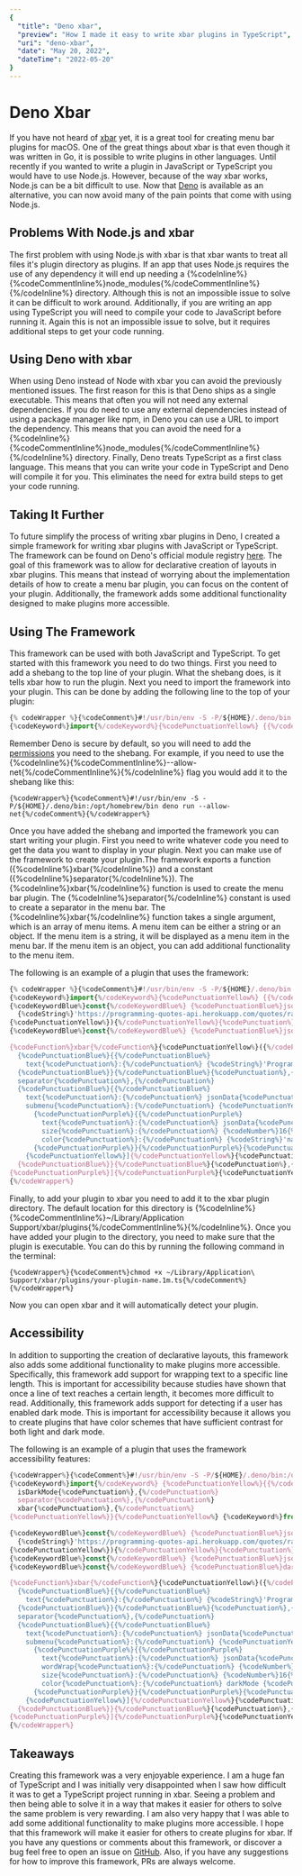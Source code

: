 ```yaml
---
{
  "title": "Deno xbar",
  "preview": "How I made it easy to write xbar plugins in TypeScript",
  "uri": "deno-xbar",
  "date": "May 20, 2022",
  "dateTime": "2022-05-20"
}
---
```


# Deno Xbar

If you have not heard of [xbar](https://xbarapp.com/) yet, it is a great tool for creating menu bar plugins for macOS. One of the great things about xbar is that even though it was written in Go, it is possible to write plugins in other languages. Until recently if you wanted to write a plugin in JavaScript or TypeScript you would have to use Node.js. However, because of the way xbar works, Node.js can be a bit difficult to use. Now that [Deno](https://deno.land/) is available as an alternative, you can now avoid many of the pain points that come with using Node.js.

## Problems With Node.js and xbar 

The first problem with using Node.js with xbar is that xbar wants to treat all files it's plugin directory as plugins. If an app that uses Node.js requires the use of any dependency it will end up needing a {%codeInline%}{%codeCommentInline%}node_modules{%/codeCommentInline%}{%/codeInline%} directory. Although this is not an impossible issue to solve it can be difficult to work around. Additionally, if you are writing an app using TypeScript you will need to compile your code to JavaScript before running it. Again this is not an impossible issue to solve, but it requires additional steps to get your code running.


## Using Deno with xbar

When using Deno instead of Node with xbar you can avoid the previously mentioned issues. The first reason for this is that Deno ships as a single executable. This means that often you will not need any external dependencies. If you do need to use any external dependencies instead of using a package manager like npm, in Deno you can use a URL to import the dependency. This means that you can avoid the need for a {%codeInline%}{%codeCommentInline%}node_modules{%/codeCommentInline%}{%/codeInline%} directory. Finally, Deno treats TypeScript as a first class language. This means that you can write your code in TypeScript and Deno will compile it for you. This eliminates the need for extra build steps to get your code running.


## Taking It Further

To future simplify the process of writing xbar plugins in Deno, I created a simple framework for writing xbar plugins with JavaScript or TypeScript. The framework can be found on Deno's official module registry [here](https://deno.land/x/xbar@v2.1.0). The goal of this framework was to allow for declarative creation of layouts in xbar plugins. This means that instead of worrying about the implementation details of how to create a menu bar plugin, you can focus on the content of your plugin. Additionally, the framework adds some additional functionality designed to make plugins more accessible.

## Using The Framework

This framework can be used with both JavaScript and TypeScript. To get started with this framework you need to do two things. First you need to add a shebang to the top line of your plugin. What the shebang does, is it tells xbar how to run the plugin.   Next you need to import the framework into your plugin. This can be done by adding the following line to the top of your plugin:

```ts
{% codeWrapper %}{%codeComment%}#!/usr/bin/env -S -P/${HOME}/.deno/bin:/opt/homebrew/bin deno run {%/codeComment%}
{%codeKeyword%}import{%/codeKeyword%}{%codePunctuationYellow%} {{%/codePunctuationYellow%} xbar{%codePunctuation%},{%/codePunctuation%} separator {%codePunctuationYellow%}}{%/codePunctuationYellow%} {%codeKeyword%}from{%/codeKeyword%} {%codeString%}"https://deno.land/x/xbar@LATEST_VERSION/mod.ts"{%/codeString%}{%codePunctuation%};{%/codePunctuation%}{% /codeWrapper %}
```

Remember Deno is secure by default, so you will need to add the [permissions](https://deno.land/manual@v1.27.1/getting_started/permissions) you need to the shebang. For example, if you need to use the {%codeInline%}{%codeCommentInline%}--allow-net{%/codeCommentInline%}{%/codeInline%} flag you would add it to the shebang like this:

```
{%codeWrapper%}{%codeComment%}#!/usr/bin/env -S -P/${HOME}/.deno/bin:/opt/homebrew/bin deno run --allow-net{%/codeComment%}{%/codeWrapper%}
```

Once you have added the shebang and imported the framework you can start writing your plugin. First you need to write whatever code you need to get the data you want to display in your plugin. Next you can make use of the framework to create your plugin.The framework exports a function ({%codeInline%}xbar{%/codeInline%}) and a constant ({%codeInline%}separator{%/codeInline%}). The {%codeInline%}xbar{%/codeInline%} function is used to create the menu bar plugin. The {%codeInline%}separator{%/codeInline%} constant is used to create a separator in the menu bar. The {%codeInline%}xbar{%/codeInline%} function takes a single argument, which is an array of menu items. A menu item can be either a string or an object. If the menu item is a string, it will be displayed as a menu item in the menu bar. If the menu item is an object, you can add additional functionality to the menu item. 

The following is an example of a plugin that uses the framework:

```ts
{% codeWrapper %}{%codeComment%}#!/usr/bin/env -S -P/${HOME}/.deno/bin:/opt/homebrew/bin deno run --allow-net{%/codeComment%}
{%codeKeyword%}import{%/codeKeyword%}{%codePunctuationYellow%} {{%/codePunctuationYellow%} xbar{%codePunctuation%},{%/codePunctuation%} separator {%codePunctuationYellow%}}{%/codePunctuationYellow%} {%codeKeyword%}from{%/codeKeyword%} {%codeString%}"https://deno.land/x/xbar@LATEST_VERSION/mod.ts"{%/codeString%}{%codePunctuation%};{%/codePunctuation%}
{%codeKeywordBlue%}const{%/codeKeywordBlue%} {%codePunctuationBlue%}jsonResponse{%/codePunctuationBlue%} {%codePunctuation%}={%/codePunctuation%} {%codeKeyword%}await{%/codeKeyword%} {%codeFunction%}fetch{%/codeFunction%}{%codePunctuationYellow%}({%/codePunctuationYellow%}
  {%codeString%}'https://programming-quotes-api.herokuapp.com/quotes/random'{%/codeString%}{%codePunctuation%},{%/codePunctuation%}
{%codePunctuationYellow%}){%/codePunctuationYellow%}{%codePunctuation%};{%/codePunctuation%}
{%codeKeywordBlue%}const{%/codeKeywordBlue%} {%codePunctuationBlue%}jsonData{%/codePunctuationBlue%} {%codePunctuation%}={%/codePunctuation%} {%codeKeyword%}await{%/codeKeyword%} jsonResponse.{%codeFunction%}json{%/codeFunction%}{%codePunctuationYellow%}(){%/codePunctuationYellow%}{%codePunctuation%};{%/codePunctuation%}

{%codeFunction%}xbar{%/codeFunction%}{%codePunctuationYellow%}({%/codePunctuationYellow%}{%codePunctuationPurple%}[{%/codePunctuationPurple%}
  {%codePunctuationBlue%}{{%/codePunctuationBlue%}
    text{%codePunctuation%}:{%/codePunctuation%} {%codeString%}'Programming Quotes'{%/codeString%}{%codePunctuation%},{%/codePunctuation%}
  {%codePunctuationBlue%}}{%/codePunctuationBlue%}{%codePunctuation%},{%/codePunctuation%}
  separator{%codePunctuation%},{%/codePunctuation%}
  {%codePunctuationBlue%}{{%/codePunctuationBlue%}
    text{%codePunctuation%}:{%/codePunctuation%} jsonData{%codePunctuation%}.{%/codePunctuation%}author{%codePunctuation%};{%/codePunctuation%}
    submenu{%codePunctuation%}:{%/codePunctuation%} {%codePunctuationYellow%}[{%/codePunctuationYellow%}
      {%codePunctuationPurple%}{{%/codePunctuationPurple%}
        text{%codePunctuation%}:{%/codePunctuation%} jsonData{%codePunctuation%}.{%/codePunctuation%}en{%codePunctuation%},{%/codePunctuation%}
        size{%codePunctuation%}:{%/codePunctuation%} {%codeNumber%}16{%/codeNumber%}{%codePunctuation%},{%/codePunctuation%}
        color{%codePunctuation%}:{%/codePunctuation%} {%codeString%}'navy'{%/codeString%}{%codePunctuation%},{%/codePunctuation%}
      {%codePunctuationPurple%}}{%/codePunctuationPurple%}{%codePunctuation%},{%/codePunctuation%}
    {%codePunctuationYellow%}]{%/codePunctuationYellow%}{%codePunctuation%},{%/codePunctuation%}
  {%codePunctuationBlue%}}{%/codePunctuationBlue%}{%codePunctuation%},{%/codePunctuation%}
{%codePunctuationPurple%}]{%/codePunctuationPurple%}{%codePunctuationYellow%}){%/codePunctuationYellow%}{%codePunctuation%};{%/codePunctuation%}
{%/codeWrapper%}
```

Finally, to add your plugin to xbar you need to add it to the xbar plugin directory. The default location for this directory is {%codeInline%}{%codeCommentInline%}~/Library/Application Support/xbar/plugins{%/codeCommentInline%}{%/codeInline%}. Once you have added your plugin to the directory, you need to make sure that the plugin is executable. You can do this by running the following command in the terminal:

```
{%codeWrapper%}{%codeComment%}chmod +x ~/Library/Application\ Support/xbar/plugins/your-plugin-name.1m.ts{%/codeComment%}{%/codeWrapper%}
```

Now you can open xbar and it will automatically detect your plugin.

## Accessibility

In addition to supporting the creation of declarative layouts, this framework also adds some additional functionality to make plugins more accessible. Specifically, this framework add support for wrapping text to a specific line length. This is important for accessibility because studies have shown that once a line of text reaches a certain length, it becomes more difficult to read. Additionally, this framework adds support for detecting if a user has enabled dark mode. This is important for accessibility because it allows you to create plugins that have color schemes that have sufficient contrast for both light and dark mode.

The following is an example of a plugin that uses the framework accessibility features:

```ts
{%codeWrapper%}{%codeComment%}#!/usr/bin/env -S -P/${HOME}/.deno/bin:/opt/homebrew/bin deno run --allow-net --allow-env{%/codeComment%}
{%codeKeyword%}import{%/codeKeyword%} {%codePunctuationYellow%}{{%/codePunctuationYellow%}
  isDarkMode{%codePunctuation%},{%/codePunctuation%}
  separator{%codePunctuation%},{%/codePunctuation%}
  xbar{%codePunctuation%},{%/codePunctuation%}
{%codePunctuationYellow%}}{%/codePunctuationYellow%} {%codeKeyword%}from{%/codeKeyword%} {%codeString%}'https://deno.land/x/xbar@v2.0.0/mod.ts'{%/codeString%}{%codePunctuation%};{%/codePunctuation%}

{%codeKeywordBlue%}const{%/codeKeywordBlue%} {%codePunctuationBlue%}jsonResponse{%/codePunctuationBlue%} {%codePunctuation%}={%/codePunctuation%} {%codeKeyword%}await{%/codeKeyword%} {%codeFunction%}fetch{%/codeFunction%}{%codePunctuationYellow%}({%/codePunctuationYellow%}
  {%codeString%}'https://programming-quotes-api.herokuapp.com/quotes/random'{%/codeString%}{%codePunctuation%},{%/codePunctuation%}
{%codePunctuationYellow%}){%/codePunctuationYellow%}{%codePunctuation%};{%/codePunctuation%}
{%codeKeywordBlue%}const{%/codeKeywordBlue%} {%codePunctuationBlue%}jsonData{%/codePunctuationBlue%}{%codePunctuation%} = {%/codePunctuation%}{%codeKeyword%}await{%/codeKeyword%} jsonResponse{%codePunctuation%}.{%/codePunctuation%}{%codeFunction%}json{%/codeFunction%}{%codePunctuationYellow%}(){%/codePunctuationYellow%}{%codePunctuation%};{%/codePunctuation%}
{%codeKeywordBlue%}const{%/codeKeywordBlue%} {%codePunctuationBlue%}darkMode{%/codePunctuationBlue%} {%codePunctuation%}={%/codePunctuation%} {%codeKeyword%}await{%/codeKeyword%} {%codeFunction%}isDarkMode{%/codeFunction%}{%codePunctuationYellow%}(){%/codePunctuationYellow%}{%codePunctuation%};{%/codePunctuation%}

{%codeFunction%}xbar{%/codeFunction%}{%codePunctuationYellow%}({%/codePunctuationYellow%}{%codePunctuationPurple%}[{%/codePunctuationPurple%}
  {%codePunctuationBlue%}{{%/codePunctuationBlue%}
    text{%codePunctuation%}:{%/codePunctuation%} {%codeString%}'Programming Quotes'{%/codeString%}{%codePunctuation%},{%/codePunctuation%}
  {%codePunctuationBlue%}}{%/codePunctuationBlue%}{%codePunctuation%},{%/codePunctuation%}
  separator{%codePunctuation%},{%/codePunctuation%}
  {%codePunctuationBlue%}{{%/codePunctuationBlue%}
    text{%codePunctuation%}:{%/codePunctuation%} jsonData{%codePunctuation%}.{%/codePunctuation%}author{%codePunctuation%},{%/codePunctuation%}
    submenu{%codePunctuation%}:{%/codePunctuation%} {%codePunctuationYellow%}[{%/codePunctuationYellow%}
      {%codePunctuationPurple%}{{%/codePunctuationPurple%}
        text{%codePunctuation%}:{%/codePunctuation%} jsonData{%codePunctuation%}.{%/codePunctuation%}en{%codePunctuation%},{%/codePunctuation%}
        wordWrap{%codePunctuation%}:{%/codePunctuation%} {%codeNumber%}40{%/codeNumber%}{%codePunctuation%},{%/codePunctuation%}
        size{%codePunctuation%}:{%/codePunctuation%} {%codeNumber%}16{%/codeNumber%}{%codePunctuation%},{%/codePunctuation%}
        color{%codePunctuation%}:{%/codePunctuation%} darkMode {%codePunctuation%}?{%/codePunctuation%} {%codeString%}'#818cf8'{%/codeString%} {%codePunctuation%}:{%/codePunctuation%} {%codeString%}'navy'{%/codeString%}{%codePunctuation%},{%/codePunctuation%}
      {%codePunctuationPurple%}}{%/codePunctuationPurple%}{%codePunctuation%},{%/codePunctuation%}
    {%codePunctuationYellow%}]{%/codePunctuationYellow%}{%codePunctuation%},{%/codePunctuation%}
  {%codePunctuationBlue%}}{%/codePunctuationBlue%}{%codePunctuation%},{%/codePunctuation%}
{%codePunctuationPurple%}]{%/codePunctuationPurple%}{%codePunctuationYellow%}){%/codePunctuationYellow%}{%codePunctuation%};{%/codePunctuation%}
{%/codeWrapper%}
```

## Takeaways

Creating this framework was a very enjoyable experience. I am a huge fan of TypeScript and I was initially very disappointed when I saw how difficult it was to get a TypeScript project running in xbar. Seeing a problem and then being able to solve it in a way that makes it easier for others to solve the same problem is very rewarding. I am also very happy that I was able to add some additional functionality to make plugins more accessible. I hope that this framework will make it easier for others to create plugins for xbar. If you have any questions or comments about this framework, or discover a bug feel free to open an issue on [GitHub](https://github.com/theogainey/deno-xbar). Also, if you have any suggestions for how to improve this framework, PRs are always welcome.
